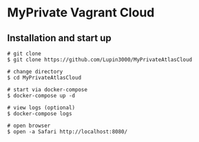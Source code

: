 # MyPrivate Vagrant Cloud

## Installation and start up

```shell
# git clone
$ git clone https://github.com/Lupin3000/MyPrivateAtlasCloud

# change directory
$ cd MyPrivateAtlasCloud

# start via docker-compose
$ docker-compose up -d

# view logs (optional)
$ docker-compose logs

# open browser
$ open -a Safari http://localhost:8080/
```
